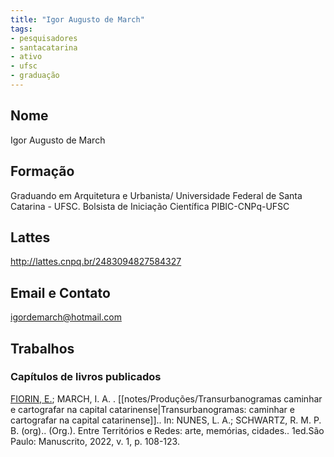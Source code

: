 ```yaml
---
title: "Igor Augusto de March"
tags: 
- pesquisadores
- santacatarina
- ativo
- ufsc
- graduação
---
```


## Nome
Igor Augusto de March

## Formação
Graduando em Arquitetura e Urbanista/ Universidade Federal de Santa Catarina - UFSC. Bolsista de Iniciação Científica PIBIC-CNPq-UFSC

## Lattes
http://lattes.cnpq.br/2483094827584327

## Email e Contato
[igordemarch@hotmail.com](mailto:igordemarch@hotmail.com)

## Trabalhos

### Capítulos de livros publicados 

[FIORIN, E.](http://lattes.cnpq.br/5599203800231511); MARCH, I. A. . [[notes/Produções/Transurbanogramas caminhar e cartografar na capital catarinense|Transurbanogramas: caminhar e cartografar na capital catarinense]].. In: NUNES, L. A.; SCHWARTZ, R. M. P. B. (org).. (Org.). Entre Territórios e Redes: arte, memórias, cidades.. 1ed.São Paulo: Manuscrito, 2022, v. 1, p. 108-123.